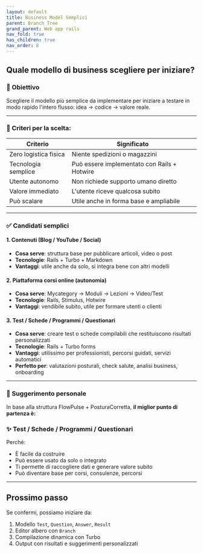 ```yaml
---
layout: default
title: Business Model Semplici
parent: Branch Tree
grand_parent: Web app rails
nav_fold: true
has_children: true
nav_order: 8
---
```


## Quale modello di business scegliere per iniziare?

### 🎯 Obiettivo
Scegliere il modello più semplice da implementare per iniziare a testare in modo rapido l'intero flusso: idea → codice → valore reale.

---

### 🚦 Criteri per la scelta:

| Criterio | Significato |
|---------|-------------|
| Zero logistica fisica | Niente spedizioni o magazzini |
| Tecnologia semplice | Può essere implementato con Rails + Hotwire |
| Utente autonomo | Non richiede supporto umano diretto |
| Valore immediato | L'utente riceve qualcosa subito |
| Può scalare | Utile anche in forma base e ampliabile |

---

### ✅ Candidati semplici

#### 1. **Contenuti (Blog / YouTube / Social)**
- **Cosa serve**: struttura base per pubblicare articoli, video o post
- **Tecnologie**: Rails + Turbo + Markdown
- **Vantaggi**: utile anche da solo, si integra bene con altri modelli

#### 2. **Piattaforma corsi online (autonomia)**
- **Cosa serve**: Mycategory → Moduli → Lezioni → Video/Test
- **Tecnologie**: Rails, Stimulus, Hotwire
- **Vantaggi**: vendibile subito, utile per formare utenti o clienti

#### 3. **Test / Schede / Programmi / Questionari**
- **Cosa serve**: creare test o schede compilabili che restituiscono risultati personalizzati
- **Tecnologie**: Rails + Turbo forms
- **Vantaggi**: utilissimo per professionisti, percorsi guidati, servizi automatici
- **Perfetto per**: valutazioni posturali, check salute, analisi business, onboarding

---

### 🧠 Suggerimento personale

In base alla struttura FlowPulse + PosturaCorretta, **il miglior punto di partenza è:**

### ✨ **Test / Schede / Programmi / Questionari**

Perché:
- È facile da costruire
- Può essere usato da solo o integrato
- Ti permette di raccogliere dati e generare valore subito
- Può diventare base per corsi, consulenze, percorsi

---

## Prossimo passo
Se confermi, possiamo iniziare da:
1. Modello `Test`, `Question`, `Answer`, `Result`
2. Editor albero con `Branch`
3. Compilazione dinamica con Turbo
4. Output con risultati e suggerimenti personalizzati

